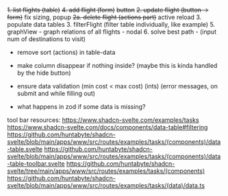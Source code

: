 ~~1. list flights (table)~~
~~4. add flight (form)~~ ~~button~~
~~2. update flight (button -> form)~~ fix sizing, popup
~~2a. delete flight (actions part)~~ active reload
3. populate data tables
3. filterFlight (filter table individually, like example)
5. graphView - graph relations of all flights - nodal
6. solve best path - (input num of destinations to visit)

- remove sort (actions) in table-data
- make column disappear if nothing inside? (maybe this is kinda handled by the hide button)

- ensure data validation (min cost < max cost) (ints) (error messages, on submit and while filling out)

- what happens in zod if some data is missing?

tool bar resources:
https://www.shadcn-svelte.com/examples/tasks
https://www.shadcn-svelte.com/docs/components/data-table#filtering
https://github.com/huntabyte/shadcn-svelte/blob/main/apps/www/src/routes/examples/tasks/(components)/data-table.svelte
https://github.com/huntabyte/shadcn-svelte/blob/main/apps/www/src/routes/examples/tasks/(components)/data-table-toolbar.svelte
https://github.com/huntabyte/shadcn-svelte/tree/main/apps/www/src/routes/examples/tasks/(components)
https://github.com/huntabyte/shadcn-svelte/blob/main/apps/www/src/routes/examples/tasks/(data)/data.ts